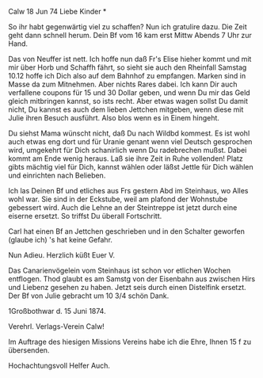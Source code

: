 Calw 18 Jun 74
Liebe Kinder <Fried>*

So ihr habt gegenwärtig viel zu schaffen? Nun ich gratulire dazu. Die Zeit geht dann schnell herum. Dein Bf vom 16 kam erst Mittw Abends 7 Uhr zur Hand.

Das von Neuffer ist nett. Ich hoffe nun daß Fr's Elise hieher kommt und mit mir über Horb und Schaffh fährt, so sieht sie auch den Rheinfall 
Samstag 10.12 hoffe ich Dich also auf dem Bahnhof zu empfangen. Marken sind in Masse da zum Mitnehmen. Aber nichts Rares dabei. Ich kann Dir auch verfallene coupons für 15 und 30 Dollar geben, und wenn Du mir das Geld gleich mitbringen kannst, so ists recht. Aber etwas wagen sollst Du damit nicht, Du kannst es auch dem lieben Jettchen mitgeben, wenn diese mit Julie ihren Besuch ausführt. Also blos wenn es in Einem hingeht.

Du siehst Mama wünscht nicht, daß Du nach Wildbd kommest. Es ist wohl auch etwas eng dort und für Uranie genant wenn viel Deutsch gesprochen wird, umgekehrt für Dich schanirlich wenn Du radebrechen mußst. Dabei kommt am Ende wenig heraus. Laß sie ihre Zeit in Ruhe vollenden! Platz gibts mächtig viel für Dich, kannst wählen oder läßst Jettle für Dich wählen und einrichten nach Belieben.

Ich las Deinen Bf und etliches aus Frs gestern Abd im Steinhaus, wo Alles wohl war. Sie sind in der Eckstube, weil am plafond der Wohnstube gebessert wird. Auch die Lehne an der Steintreppe ist jetzt durch eine eiserne ersetzt. So triffst Du überall Fortschritt.

Carl hat einen Bf an Jettchen geschrieben und in den Schalter geworfen (glaube ich) 's hat keine Gefahr.

 Nun Adieu. Herzlich
 küßt Euer V.

Das Canarienvögelein vom Steinhaus ist schon vor etlichen Wochen entflogen. Thod glaubt es am Samstg von der Eisenbahn aus zwischen Hirs und Liebenz gesehen zu haben. Jetzt seis durch einen Distelfink ersetzt. Der Bf von Julie gebracht um 10 3/4 schön Dank.



 1Großbothwar d. 15 Juni 1874.

Verehrl. Verlags-Verein Calw!

Im Auftrage des hiesigen Missions Vereins habe ich die Ehre, Ihnen 15 f zu übersenden.

 Hochachtungsvoll
 Helfer Auch.
